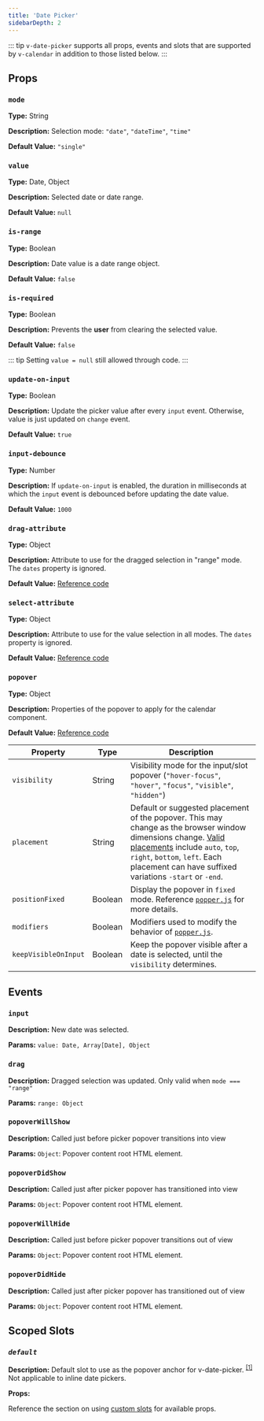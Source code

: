 ```yaml
---
title: 'Date Picker'
sidebarDepth: 2
---
```


::: tip
`v-date-picker` supports all props, events and slots that are supported by `v-calendar` in addition to those listed below.
:::


## Props

### `mode`

**Type:** String

**Description:** Selection mode: `"date"`, `"dateTime"`, `"time"`

**Default Value:** `"single"`

### `value`

**Type:** Date, Object

**Description:** Selected date or date range.

**Default Value:** `null`

### `is-range`

**Type:** Boolean

**Description:** Date value is a date range object.

**Default Value:** `false`

### `is-required`

**Type:** Boolean

**Description:** Prevents the **user** from clearing the selected value.

**Default Value:** `false`

::: tip
Setting `value = null` still allowed through code.
:::

### `update-on-input`

**Type:** Boolean

**Description:** Update the picker value after every `input` event. Otherwise, value is just updated on `change` event.

**Default Value:** `true`

### `input-debounce`

**Type:** Number

**Description:** If `update-on-input` is enabled, the duration in milliseconds at which the `input` event is debounced before updating the date value.

**Default Value:** `1000`

### `drag-attribute`

**Type:** Object

**Description:** Attribute to use for the dragged selection in "range" mode. The `dates` property is ignored.

**Default Value:** [Reference code]()

### `select-attribute`

**Type:** Object

**Description:** Attribute to use for the value selection in all modes. The `dates` property is ignored.

**Default Value:** [Reference code]()

### `popover`

**Type:** Object

**Description:** Properties of the popover to apply for the calendar component.

**Default Value:** [Reference code](./defaults.md)

| Property | Type | Description |
| --- | --- | --- |
| `visibility` | String | Visibility mode for the input/slot popover (`"hover-focus"`, `"hover"`, `"focus"`, `"visible"`, `"hidden"`) |
| `placement` | String | Default or suggested placement of the popover. This may change as the browser window dimensions change. [Valid placements](https://popper.js.org/popper-documentation.html#Popper.placements) include `auto`, `top`, `right`, `bottom`, `left`. Each placement can have suffixed variations `-start` or `-end`. |
| `positionFixed` | Boolean | Display the popover in `fixed` mode. Reference [`popper.js`](https://popper.js.org/popper-documentation.html#Popper.Defaults.positionFixed) for more details. |
| `modifiers` | Boolean | Modifiers used to modify the behavior of [`popper.js`](https://popper.js.org/popper-documentation.html#modifiers). |
| `keepVisibleOnInput` | Boolean | Keep the popover visible after a date is selected, until the `visibility` determines. |

<!-- 
### 

**Type:** 

**Description:** 

**Default Value:** 
-->

## Events

### `input`

**Description:** New date was selected.

**Params:** `value: Date, Array[Date], Object`

### `drag`

**Description:** Dragged selection was updated. Only valid when `mode === "range"`

**Params:** `range: Object`

### `popoverWillShow`

**Description:** Called just before picker popover transitions into view

**Params:** `Object`: Popover content root HTML element.

### `popoverDidShow`

**Description:** Called just after picker popover has transitioned into view

**Params:** `Object`: Popover content root HTML element.

### `popoverWillHide`

**Description:** Called just before picker popover transitions out of view

**Params:** `Object`: Popover content root HTML element.

### `popoverDidHide`

**Description:** Called just after picker popover has transitioned out of view

**Params:** `Object`: Popover content root HTML element.

<!-- 
### 

**Description:** 

**Params:** 
-->

## Scoped Slots

### *`default`*

**Description:** Default slot to use as the popover anchor for v-date-picker. <sup>[[1]](#dp-slots-note-1)</sup> Not applicable to inline date pickers.

**Props:**

Reference the section on using [custom slots](../datepicker.md#use-custom-slot) for available props.
